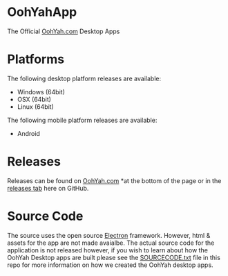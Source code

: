 # OohYahApp
The Official [OohYah.com](https://oohyah.com) Desktop Apps

# Platforms

The following desktop platform releases are available:
- Windows (64bit)
- OSX (64bit)
- Linux (64bit)

The following mobile platform releases are available:
- Android

# Releases

Releases can be found on [OohYah.com](https://oohyah.com) *at the bottom of the page or in the [releases tab](https://github.com/oohyah/OohYahApp/releases "Download OohYah") here on GitHub.

# Source Code

The source uses the open source [Electron](https://electronjs.org/) framework. However, html & assets for the app are not made avaialbe. The actual source code
for the application is not released however, if you wish to learn about how the OohYah Desktop apps are built please see the [SOURCECODE.txt](https://github.com/oohyah/OohYahApp/blob/master/SOURCECODE.txt) file in this repo for more information on how we created the OohYah desktop apps.
